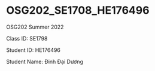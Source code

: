 # OSG202_SE1708_HE176496
OSG202 Summer 2022

Class ID: SE1798

Student ID: HE176496

Student Name: Đinh Đại Dương
